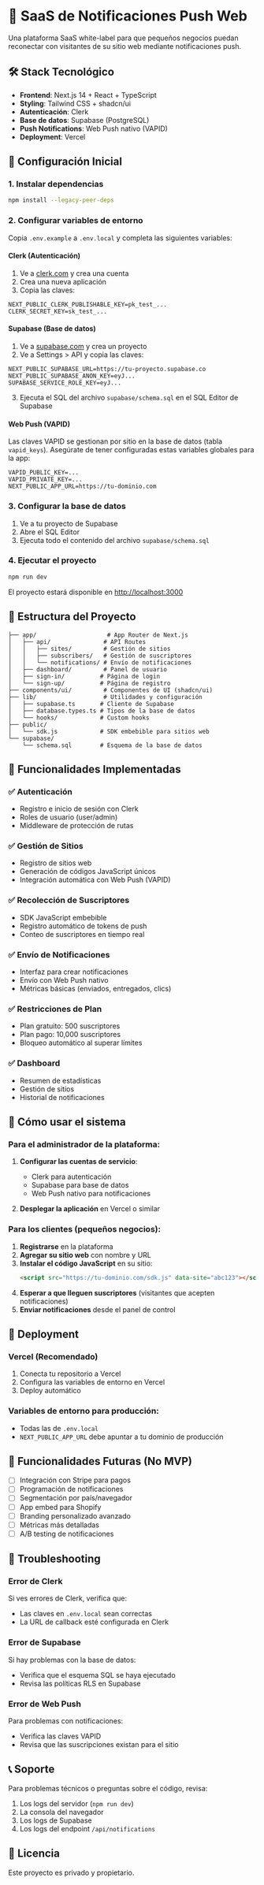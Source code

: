 # 🚀 SaaS de Notificaciones Push Web

Una plataforma SaaS white-label para que pequeños negocios puedan reconectar con visitantes de su sitio web mediante notificaciones push.

## 🛠️ Stack Tecnológico

- **Frontend**: Next.js 14 + React + TypeScript
- **Styling**: Tailwind CSS + shadcn/ui
- **Autenticación**: Clerk
- **Base de datos**: Supabase (PostgreSQL)
- **Push Notifications**: Web Push nativo (VAPID)
- **Deployment**: Vercel

## 🚀 Configuración Inicial

### 1. Instalar dependencias

```bash
npm install --legacy-peer-deps
```

### 2. Configurar variables de entorno

Copia `.env.example` a `.env.local` y completa las siguientes variables:

#### Clerk (Autenticación)
1. Ve a [clerk.com](https://clerk.com) y crea una cuenta
2. Crea una nueva aplicación
3. Copia las claves:
```env
NEXT_PUBLIC_CLERK_PUBLISHABLE_KEY=pk_test_...
CLERK_SECRET_KEY=sk_test_...
```

#### Supabase (Base de datos)
1. Ve a [supabase.com](https://supabase.com) y crea un proyecto
2. Ve a Settings > API y copia las claves:
```env
NEXT_PUBLIC_SUPABASE_URL=https://tu-proyecto.supabase.co
NEXT_PUBLIC_SUPABASE_ANON_KEY=eyJ...
SUPABASE_SERVICE_ROLE_KEY=eyJ...
```

3. Ejecuta el SQL del archivo `supabase/schema.sql` en el SQL Editor de Supabase

#### Web Push (VAPID)
Las claves VAPID se gestionan por sitio en la base de datos (tabla `vapid_keys`). Asegúrate de tener configuradas estas variables globales para la app:
```env
VAPID_PUBLIC_KEY=...
VAPID_PRIVATE_KEY=...
NEXT_PUBLIC_APP_URL=https://tu-dominio.com
```

### 3. Configurar la base de datos

1. Ve a tu proyecto de Supabase
2. Abre el SQL Editor
3. Ejecuta todo el contenido del archivo `supabase/schema.sql`

### 4. Ejecutar el proyecto

```bash
npm run dev
```

El proyecto estará disponible en [http://localhost:3000](http://localhost:3000)

## 📁 Estructura del Proyecto

```
├── app/                    # App Router de Next.js
│   ├── api/               # API Routes
│   │   ├── sites/         # Gestión de sitios
│   │   ├── subscribers/   # Gestión de suscriptores
│   │   └── notifications/ # Envío de notificaciones
│   ├── dashboard/         # Panel de usuario
│   ├── sign-in/          # Página de login
│   └── sign-up/          # Página de registro
├── components/ui/         # Componentes de UI (shadcn/ui)
├── lib/                   # Utilidades y configuración
│   ├── supabase.ts       # Cliente de Supabase
│   ├── database.types.ts # Tipos de la base de datos
│   └── hooks/            # Custom hooks
├── public/
│   └── sdk.js            # SDK embebible para sitios web
└── supabase/
    └── schema.sql        # Esquema de la base de datos
```

## 🔧 Funcionalidades Implementadas

### ✅ Autenticación
- Registro e inicio de sesión con Clerk
- Roles de usuario (user/admin)
- Middleware de protección de rutas

### ✅ Gestión de Sitios
- Registro de sitios web
- Generación de códigos JavaScript únicos
- Integración automática con Web Push (VAPID)

### ✅ Recolección de Suscriptores
- SDK JavaScript embebible
- Registro automático de tokens de push
- Conteo de suscriptores en tiempo real

### ✅ Envío de Notificaciones
- Interfaz para crear notificaciones
- Envío con Web Push nativo
- Métricas básicas (enviados, entregados, clics)

### ✅ Restricciones de Plan
- Plan gratuito: 500 suscriptores
- Plan pago: 10,000 suscriptores
- Bloqueo automático al superar límites

### ✅ Dashboard
- Resumen de estadísticas
- Gestión de sitios
- Historial de notificaciones

## 🎯 Cómo usar el sistema

### Para el administrador de la plataforma:

1. **Configurar las cuentas de servicio**:
   - Clerk para autenticación
   - Supabase para base de datos
   - Web Push nativo para notificaciones

2. **Desplegar la aplicación** en Vercel o similar

### Para los clientes (pequeños negocios):

1. **Registrarse** en la plataforma
2. **Agregar su sitio web** con nombre y URL
3. **Instalar el código JavaScript** en su sitio:
   ```html
   <script src="https://tu-dominio.com/sdk.js" data-site="abc123"></script>
   ```
4. **Esperar a que lleguen suscriptores** (visitantes que acepten notificaciones)
5. **Enviar notificaciones** desde el panel de control

## 🚀 Deployment

### Vercel (Recomendado)

1. Conecta tu repositorio a Vercel
2. Configura las variables de entorno en Vercel
3. Deploy automático

### Variables de entorno para producción:
- Todas las de `.env.local`
- `NEXT_PUBLIC_APP_URL` debe apuntar a tu dominio de producción

## 🔮 Funcionalidades Futuras (No MVP)

- [ ] Integración con Stripe para pagos
- [ ] Programación de notificaciones
- [ ] Segmentación por país/navegador
- [ ] App embed para Shopify
- [ ] Branding personalizado avanzado
- [ ] Métricas más detalladas
- [ ] A/B testing de notificaciones

## 🐛 Troubleshooting

### Error de Clerk
Si ves errores de Clerk, verifica que:
- Las claves en `.env.local` sean correctas
- La URL de callback esté configurada en Clerk

### Error de Supabase
Si hay problemas con la base de datos:
- Verifica que el esquema SQL se haya ejecutado
- Revisa las políticas RLS en Supabase

### Error de Web Push
Para problemas con notificaciones:
- Verifica las claves VAPID
- Revisa que las suscripciones existan para el sitio

## 📞 Soporte

Para problemas técnicos o preguntas sobre el código, revisa:
1. Los logs del servidor (`npm run dev`)
2. La consola del navegador
3. Los logs de Supabase
4. Los logs del endpoint `/api/notifications`

## 📄 Licencia

Este proyecto es privado y propietario.
